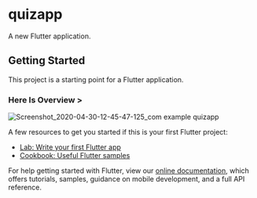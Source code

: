 # quizapp

A new Flutter application.

## Getting Started

This project is a starting point for a Flutter application.


### Here Is Overview >

![Screenshot_2020-04-30-12-45-47-125_com example quizapp](https://user-images.githubusercontent.com/56965382/80683134-55cd1600-8ae1-11ea-97ee-b041fc76f0b3.jpg)

A few resources to get you started if this is your first Flutter project:

- [Lab: Write your first Flutter app](https://flutter.dev/docs/get-started/codelab)
- [Cookbook: Useful Flutter samples](https://flutter.dev/docs/cookbook)

For help getting started with Flutter, view our
[online documentation](https://flutter.dev/docs), which offers tutorials,
samples, guidance on mobile development, and a full API reference.
